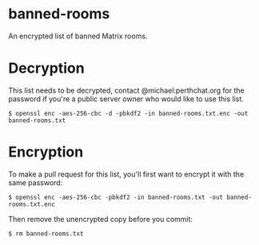 # banned-rooms

An encrypted list of banned Matrix rooms.

# Decryption

This list needs to be decrypted, contact @michael:perthchat.org for the password if you're a public server owner who would like to use this list.

`$ openssl enc -aes-256-cbc -d -pbkdf2 -in banned-rooms.txt.enc -out banned-rooms.txt`

# Encryption

To make a pull request for this list, you'll first want to encrypt it with the same password:

`$ openssl enc -aes-256-cbc -pbkdf2 -in banned-rooms.txt -out banned-rooms.txt.enc`

Then remove the unencrypted copy before you commit:

`$ rm banned-rooms.txt`
